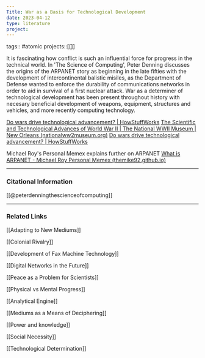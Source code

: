 ```yaml
---
Title: War as a Basis for Technological Development
date: 2023-04-12
type: literature
project:
---
```

tags:: #atomic 
projects::[[]]

It is fascinating how conflict is such an influential force for progress in the technical world. In 'The Science of Computing', Peter Denning discusses the origins of the ARPANET story as beginning in the late fifties with the development of intercontinental balistic misiles, as the Department of Defense wanted to enforce the durability of communications networks in order to aid in survival of a first nuclear attack. War as a determiner of technological development has been present throughout history with necesary beneficial development of weapons, equipment, structures and vehicles, and more recently computing technology. 

[Do wars drive technological advancement? | HowStuffWorks](https://science.howstuffworks.com/war-drive-technological-advancement.htm#:~:text=But%20wars%20can%20also%20have%20beneficial%20effects%20on,A%20relatively%20recent%20example%20of%20this%20is%20radar.)
[The Scientific and Technological Advances of World War II | The National WWII Museum | New Orleans (nationalww2museum.org)](https://www.nationalww2museum.org/war/articles/scientific-and-technological-advances-world-war-ii)
[Do wars drive technological advancement? | HowStuffWorks](https://science.howstuffworks.com/war-drive-technological-advancement.htm)

Michael Roy's Personal Memex explains further on ARPANET
[What is ARPANET - Michael Roy Personal Memex (themike92.github.io)](https://themike92.github.io/memex-HIST1900/Thoughts/Internet/What%20is%20ARPANET/)

---
### Citational Information

[[@peterdenningthescienceofcomputing]]

---

### Related Links

[[Adapting to New Mediums]]

[[Colonial Rivalry]]

[[Development of Fax Machine Technology]]

[[Digital Networks in the Future]]

[[Peace as a Problem for Scientists]]

[[Physical vs Mental Progress]]

[[Analytical Engine]]

[[Mediums as a Means of Deciphering]]

[[Power and knowledge]]

[[Social Necessity]]

[[Technological Determination]]

